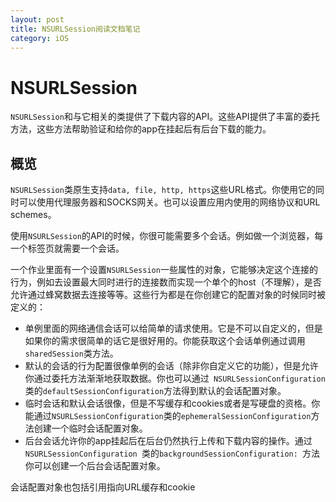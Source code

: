 ```yaml
---
layout: post
title: NSURLSession阅读文档笔记
category: iOS
---
```


# NSURLSession

`NSURLSession`和与它相关的类提供了下载内容的API。这些API提供了丰富的委托方法，这些方法帮助验证和给你的app在挂起后有后台下载的能力。



## 概览

`NSURLSession`类原生支持`data, file, http, https`这些URL格式。你使用它的同时可以使用代理服务器和SOCKS网关。也可以设置应用内使用的网络协议和URL schemes。

使用`NSURLSession`的API的时候，你很可能需要多个会话。例如做一个浏览器，每一个标签页就需要一个会话。

一个作业里面有一个设置`NSURLSession`一些属性的对象，它能够决定这个连接的行为，例如去设置最大同时进行的连接数而实现一个单个的host（不理解），是否允许通过蜂窝数据去连接等等。这些行为都是在你创建它的配置对象的时候同时被定义的：

* 单例里面的网络通信会话可以给简单的请求使用。它是不可以自定义的，但是如果你的需求很简单的话它是很好用的。你能获取这个会话单例通过调用`sharedSession`类方法。
* 默认的会话的行为配置很像单例的会话（除非你自定义它的功能），但是允许你通过委托方法渐渐地获取数据。你也可以通过` NSURLSessionConfiguration`类的`defaultSessionConfiguration`方法得到默认的会话配置对象。
* 临时会话和默认会话很像，但是不写缓存和cookies或者是写硬盘的资格。你能通过`NSURLSessionConfiguration`类的`ephemeralSessionConfiguration`方法创建一个临时会话配置对象。
* 后台会话允许你的app挂起后在后台仍然执行上传和下载内容的操作。通过`NSURLSessionConfiguration `类的`backgroundSessionConfiguration: `方法你可以创建一个后台会话配置对象。


会话配置对象也包括引用指向URL缓存和cookie
